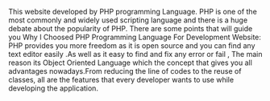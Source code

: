 This website developed by PHP programming Language.
PHP is one of the most commonly and widely used scripting language and there is a huge debate about the popularity of PHP.
There are some points that will guide you Why I Choosed PHP Programming Language For Development Website: 
PHP provides you more freedom  as it is open source and you can find any text editor easily .As well as it
easy to find and fix any error or fail , The main reason its Object Oriented Language which
the concept that gives you all advantages nowadays.From reducing the line of codes to the reuse of classes, 
all are the features that every developer wants to use while developing the application.
